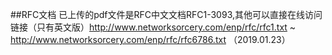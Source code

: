 ##RFC文档
已上传的pdf文件是RFC中文文档RFC1-3093,其他可以直接在线访问链接（只有英文版）http://www.networksorcery.com/enp/rfc/rfc1.txt ~ http://www.networksorcery.com/enp/rfc/rfc6786.txt （2019.01.23）

